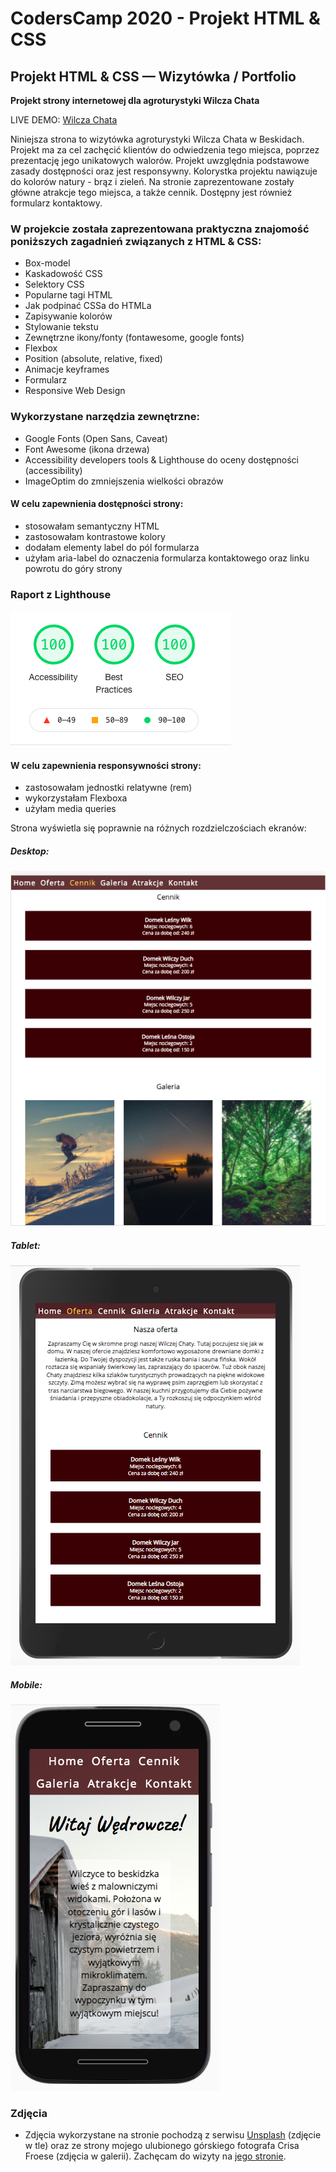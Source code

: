 # CodersCamp 2020 - Projekt HTML & CSS

## Projekt HTML & CSS — Wizytówka / Portfolio

**Projekt strony internetowej dla agroturystyki Wilcza Chata** 

LIVE DEMO: [Wilcza Chata](https://ulawilk.github.io/CodersCamp2020.Project.HTML-CSS.BusinessCard/)

Niniejsza strona to wizytówka agroturystyki Wilcza Chata w Beskidach. Projekt ma za cel zachęcić klientów do odwiedzenia tego miejsca, poprzez prezentację jego unikatowych walorów. Projekt uwzględnia podstawowe zasady dostępności oraz jest responsywny.
Kolorystka projektu nawiązuje do kolorów natury - brąz i zieleń.
Na stronie zaprezentowane zostały główne atrakcje tego miejsca, a także cennik. Dostępny jest również formularz kontaktowy.

### W projekcie została zaprezentowana praktyczna znajomość poniższych zagadnień związanych z HTML & CSS:
- Box-model
- Kaskadowość CSS
- Selektory CSS
- Popularne tagi HTML
- Jak podpinać CSSa do HTMLa
- Zapisywanie kolorów
- Stylowanie tekstu
- Zewnętrzne ikony/fonty (fontawesome, google fonts)
- Flexbox
- Position (absolute, relative, fixed)
- Animacje keyframes
- Formularz
- Responsive Web Design

### Wykorzystane narzędzia zewnętrzne:
- Google Fonts (Open Sans, Caveat)
- Font Awesome (ikona drzewa)
- Accessibility developers tools & Lighthouse do oceny dostępności (accessibility)
- ImageOptim do zmniejszenia wielkości obrazów



#### W celu zapewnienia dostępności strony:
- stosowałam semantyczny HTML
- zastosowałam kontrastowe kolory
- dodałam elementy label do pól formularza
- użyłam aria-label do oznaczenia formularza kontaktowego oraz linku powrotu do góry strony

### Raport z Lighthouse
![Lighthouse Report](images/readme-images/LightHouseReport.png "Raport z Lightouse")

#### W celu zapewnienia responsywności strony:
- zastosowałam jednostki relatywne (rem)
- wykorzystałam Flexboxa
- użyłam media queries

Strona wyświetla się poprawnie na różnych rozdzielczościach ekranów:
##### Desktop:
![DesktopView](images/readme-images/DesktopView.png "Desktop")

##### Tablet:
![iPadView](images/readme-images/iPadView.png "iPad View")

##### Mobile:
![MobileView](images/readme-images/MobileView.png "Mobile View")

### Zdjęcia 
- Zdjęcia wykorzystane na stronie pochodzą z serwisu [Unsplash](https://unsplash.com/) (zdjęcie w tle) oraz ze strony mojego ulubionego górskiego fotografa Crisa Froese (zdjęcia w galerii). Zachęcam do wizyty na [jego stronie](https://crisfroesepics.com/).
